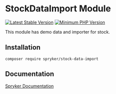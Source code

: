 # StockDataImport Module
[![Latest Stable Version](https://poser.pugx.org/spryker/stock-data-import/v/stable.svg)](https://packagist.org/packages/spryker/stock-data-import)
[![Minimum PHP Version](https://img.shields.io/badge/php-%3E%3D%207.3-8892BF.svg)](https://php.net/)

This module has demo data and importer for stock.

## Installation

```
composer require spryker/stock-data-import
```

## Documentation

[Spryker Documentation](https://documentation.spryker.com/module_guide/overview.htm)
